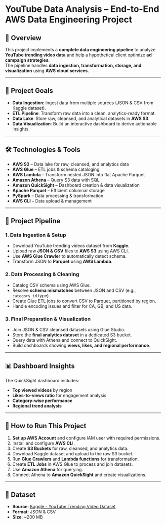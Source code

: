 # YouTube Data Analysis – End-to-End AWS Data Engineering Project

## 📌 Overview
This project implements a **complete data engineering pipeline** to analyze **YouTube trending video data** and help a hypothetical client optimize **ad campaign strategies**.  
The pipeline handles **data ingestion, transformation, storage, and visualization** using **AWS cloud services**.

---

## 🎯 Project Goals
- **Data Ingestion**: Ingest data from multiple sources (JSON & CSV from Kaggle dataset).
- **ETL Pipeline**: Transform raw data into a clean, analytics-ready format.
- **Data Lake**: Store raw, cleansed, and analytical datasets in **AWS S3**.
- **Data Visualization**: Build an interactive dashboard to derive actionable insights.

---

## 🛠 Technologies & Tools
- **AWS S3** – Data lake for raw, cleansed, and analytics data
- **AWS Glue** – ETL jobs & schema cataloging
- **AWS Lambda** – Transform nested JSON into flat Apache Parquet
- **Amazon Athena** – Query S3 data with SQL
- **Amazon QuickSight** – Dashboard creation & data visualization
- **Apache Parquet** – Efficient columnar storage
- **PySpark** – Data processing & transformation
- **AWS CLI** – Data upload & management

---

## 📂 Project Pipeline
### **1. Data Ingestion & Setup**
- Download YouTube trending videos dataset from **Kaggle**.
- Upload raw **JSON & CSV** files to **AWS S3** using AWS CLI.
- Use **AWS Glue Crawler** to automatically detect schema.
- Transform JSON to **Parquet** using **AWS Lambda**.

### **2. Data Processing & Cleaning**
- Catalog CSV schema using AWS Glue.
- Resolve **schema mismatches** between JSON and CSV (e.g., `category_id` type).
- Create Glue ETL jobs to convert CSV to Parquet, partitioned by region.
- Handle encoding issues and filter for CA, GB, and US data.

### **3. Final Preparation & Visualization**
- Join JSON & CSV cleansed datasets using Glue Studio.
- Store the **final analytics dataset** in a dedicated S3 bucket.
- Query data with Athena and connect to QuickSight.
- Build dashboards showing **views, likes, and regional performance**.

---

## 📊 Dashboard Insights
The QuickSight dashboard includes:
- **Top viewed videos** by region
- **Likes-to-views ratio** for engagement analysis
- **Category-wise performance**
- **Regional trend analysis**

---

## 🚀 How to Run This Project
1. **Set up AWS Account** and configure IAM user with required permissions.
2. Install and configure **AWS CLI**.
3. Create **S3 Buckets** for raw, cleansed, and analytics data.
4. Download Kaggle dataset and upload to the raw S3 bucket.
5. Run **Glue Crawlers** and **Lambda functions** for transformation.
6. Create **ETL Jobs** in AWS Glue to process and join datasets.
7. Use **Amazon Athena** for querying.
8. Connect Athena to **Amazon QuickSight** and create visualizations.

---

## 📁 Dataset
- **Source**: [Kaggle - YouTube Trending Video Dataset](https://www.kaggle.com/datasets/datasnaek/youtube-new)
- **Format**: JSON & CSV
- **Size**: ~200 MB

